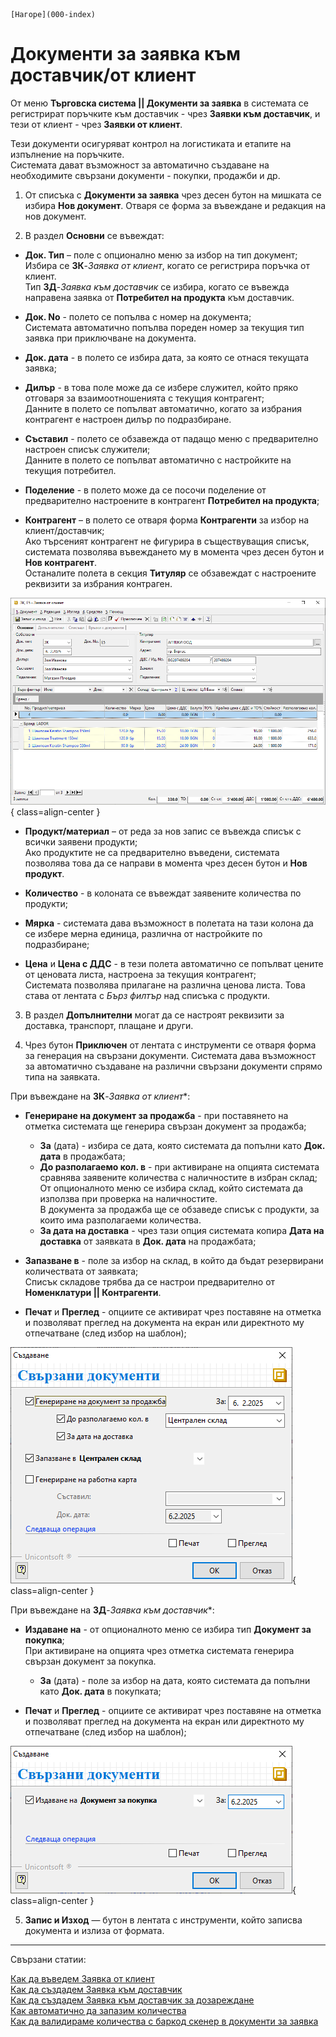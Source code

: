 ```{only} html
[Нагоре](000-index)
```

# Документи за заявка към доставчик/от клиент

От меню **Търговска система || Документи за заявка** в системата се регистрират поръчките към доставчик - чрез **Заявки към доставчик**, и тези от клиент - чрез **Заявки от клиент**.  

Тези документи осигуряват контрол на логистиката и етапите на изпълнение на поръчките.  
Системата дават възможност за автоматично създаване на необходимите свързани документи - покупки, продажби и др.  

1) От списъка с **Документи за заявка** чрез десен бутон на мишката се избира **Нов документ**. Отваря се форма за въвеждане и редакция на нов документ.  

2)  В раздел **Основни** се въвеждат: 

- **Док. Тип** – поле с опционално меню за избор на тип документ;  
Избира се **ЗК**-*Заявка от клиент*, когато се регистрира поръчка от клиент.  
Тип **ЗД**-*Заявка към доставчик* се избира, когато се въвежда направена заявка от **Потребител на продукта** към доставчик.  

- **Док. No** - полето се попълва с номер на документа;  
Системата автоматично попълва пореден номер за текущия тип заявка при приключване на документа.    

- **Док. дата** - в полето се избира дата, за която се отнася текущата заявка;  

- **Дилър** - в това поле може да се избере служител, който пряко отговаря за взаимоотношенията с текущия контрагент;  
Данните в полето се попълват автоматично, когато за избрания контрагент е настроен дилър по подразбиране.  

- **Съставил** - полето се обзавежда от падащо меню с предварително настроен списък служители;  
Данните в полето се попълват автоматично с настройките на текущия потребител.  

- **Поделение** - в полето може да се посочи поделение от предварително настроените в контрагент **Потребител на продукта**;  

- **Контрагент** – в полето се отваря форма **Контрагенти**  за избор на клиент/доставчик;  
Ако търсеният контрагент не фигурира в съществуващия списък, системата позволява въвеждането му в момента чрез десен бутон и **Нов контрагент**.  
Останалите полета в секция **Титуляр** се обзавеждат с настроените реквизити за избрания контраген.  

![](901-sales-purchase-orders1.png){ class=align-center }

- **Продукт/материал** – от реда за нов запис се въвежда списък с всички заявени продукти;  
Ако продуктите не са предварително въведени, системата позволява това да се направи в момента чрез десен бутон и **Нов продукт**.   

- **Количество** - в колоната се въвеждат заявените количества по продукти;  

- **Мярка** - системата дава възможност в полетата на тази колона да се избере мерна единица, различна от настройките по подразбиране;  

- **Цена** и **Цена с ДДС** - в тези полета автоматично се попълват цените от ценовата листа, настроена за текущия контрагент;  
Системата позволява прилагане на различна ценова листа. Това става от лентата с *Бърз филтър* над списъка с продукти.  

3) В раздел **Допълнителни** могат да се настроят реквизити за доставка, транспорт, плащане и други.  

4) Чрез бутон **Приключен** от лентата с инструменти се отваря форма за генерация на свързани документи. Системата дава възможност за автоматично създаване на различни свързани документи спрямо типа на заявката.   

При въвеждане на **ЗК**-*Заявка от клиент**:  

- **Генериране на документ за продажба** - при поставянето на отметка системата ще генерира свързан документ за продажба;     
    - **За** (дата) - избира се дата, която системата да попълни като **Док. дата** в продажбата;  
    - **До разполагаемо кол. в** - при активиране на опцията системата сравнява заявените количества с наличностите в избран склад;   
    От опционалното меню се избира склад, който системата да използва при проверка на наличностите.  
    В документа за продажба ще се обзаведе списък с продукти, за които има разполагаеми количества.  
    - **За дата на доставка** - чрез тази опция системата копира **Дата на доставка** от заявката в **Док. дата** на продажбата;  

- **Запазване в** - поле за избор на склад, в който да бъдат резервирани количествата от заявката;  
Списък складове трябва да се настрои предварително от **Номенклатури || Контрагенти**.     

- **Печат** и **Преглед** - опциите се активират чрез поставяне на отметка и позволяват преглед на документа на екран или директното му отпечатване (след избор на шаблон);   

![](901-sales-purchase-orders2.png){ class=align-center }

При въвеждане на **ЗД**-*Заявка към доставчик**:  

- **Издаване на** - от опционалното меню се избира тип **Документ за покупка**;  
При активиране на опцията чрез отметка системата генерира свързан документ за покупка. 
    - **За** (дата) - поле за избор на дата, която системата да попълни като **Док. дата** в покупката;  

- **Печат** и **Преглед** - опциите се активират чрез поставяне на отметка и позволяват преглед на документа на екран или директното му отпечатване (след избор на шаблон);  

![](901-sales-purchase-orders3.png){ class=align-center }

5) **Запис и Изход** — бутон в лентата с инструменти, който записва документа и излиза от формата.

___  
Свързани статии:  

[Как да въведем Заявка от клиент](https://www.unicontsoft.com/cms/node/41)  
[Как да създадем Заявка към доставчик](https://www.unicontsoft.com/cms/node/56)  
[Как да създадем Заявка към доставчик за дозареждане](https://www.unicontsoft.com/cms/node/107)  
[Как автоматично да запазим количества](https://www.unicontsoft.com/cms/node/72)  
[Как да валидираме количества с баркод скенер в документи за заявка](https://www.unicontsoft.com/cms/node/182)